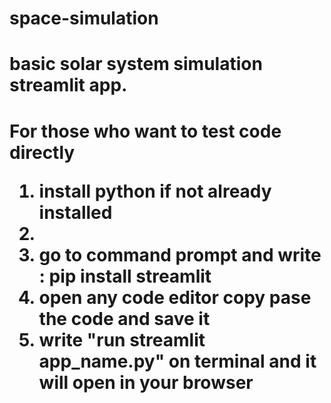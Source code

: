 # space-simulation
<h1>basic solar system simulation streamlit app.<h1>
For those who want to test code directly
<ol>
<li>install python if not already installed<li>
<li>go to command prompt and write : pip install streamlit</li>
<li>open any code editor copy pase the code and save it</li>
<li>write "run streamlit app_name.py" on terminal and it will open in your browser</li>
</ol>
